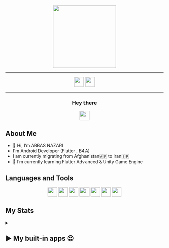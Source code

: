 



<div align="center">
<img height="200" src="https://user-images.githubusercontent.com/49541849/186910753-fc02e398-821e-4109-84db-6056710892de.gif">
</div>

---

<div align="center">
<a href="https://www.facebook.com/ABBASNAZARI.AF"><img height="30" src="https://user-images.githubusercontent.com/49541849/186905140-5676213b-fbaf-4669-81e8-3be5ea344a14.png"></a>
<a href="https://www.linkedin.com/in/abbas-nazari-0b6ba91ab/"><img height="30" src="https://user-images.githubusercontent.com/49541849/186904735-8800515b-d859-4cc4-abbb-86cd30f7c935.svg"></a>
</div>

---

<div align="center">
    <h3  display="inline">Hey there</h3>
    <img display="inline" height="30" src="https://user-images.githubusercontent.com/49541849/186905599-0f7b0863-5d0e-4103-922f-fee4110a7b3d.gif">
</div>



##  **About Me**


- 👋 Hi, I’m ABBAS NAZARI
- I'm Android Developer (Flutter , B4A)
- I am currently migrating from Afghanistan🇦🇫 to Iran🇮🇷
- 🌱 I’m currently learning Flutter Advanced & Unity Game Engine

##  **Languages and Tools**


<div align="center">
<img height="30" src="https://user-images.githubusercontent.com/49541849/186938240-e2851fdf-efe9-4a41-9c37-f63c32b6cdce.png"></a>
<img height="30" src="https://user-images.githubusercontent.com/49541849/186938351-670f6301-1250-401e-ac38-eb0bf12c7ed8.png"></a>
<img height="30" src="https://user-images.githubusercontent.com/49541849/186938644-39f453ba-cab5-466d-ac0f-92114278a4a3.png"></a>
<img height="30" src="https://user-images.githubusercontent.com/49541849/186938708-50185a4a-d48b-43d2-a160-67e8dd9c3ac1.png"></a>
<img height="30" src="https://user-images.githubusercontent.com/49541849/186938784-e4c8c18f-892e-45ec-aedf-955928c5cc88.png"></a>
<img height="30" src="https://user-images.githubusercontent.com/49541849/186938922-bd72d967-fb5d-4605-9339-5865c76be4c8.png"></a>
<img height="30" src="https://user-images.githubusercontent.com/49541849/186938978-af7962fa-e170-4a47-b48d-b02cf5400641.png"></a>
<!-- <img height="30" src=""></a> -->
</div>



##  **My Stats**

    
<details><summary><h2>▶️ My built-in apps 😍</h2></summary>
 
| Application Name  | Application Icon |  Desc |  App installed|
| ----------------- | ---------------- | ----- | ------------- |
| bioshick      |<a href="https://play.google.com/store/apps/details?id=com.arianadevelopers.shick.bio"> <p align="center"> <img height="50" src="https://user-images.githubusercontent.com/49541849/186931643-ca6282d1-f351-426b-a00a-6ccdce8fcf95.png"></p></a>   | A program almost similar to a social network with special features  | ***+100k*** |
| roman sara    | <a href="https://play.google.com/store/apps/details?id=com.romanyalda.maa"><p align="center"><img height="50" src="https://user-images.githubusercontent.com/49541849/186931920-acbd3657-6c68-40fe-8516-8da86180da58.png"></p></a>   | The novel book has different parts <br> This program is not just a simple book. In this program, the store feature is included to buy books | ***+100k*** |
|   dehkade     | <a href="https://play.google.com/store/apps/details?id=af.arianadeveloper.dehkade.roman.dehkadaroman"><p align="center"><img height="50" src="https://user-images.githubusercontent.com/49541849/186932086-03140a63-7236-4c2d-9355-be45c08891c8.png"></p> </a>  | The novel book has different parts <br> and working with AdMob ads and other advertising networks | ***+10k*** |
|  cinemo       | <a href="https://play.google.com/store/apps/details?id=com.arianadeveloper.world.unmovie"><p align="center"> <img height="50" src="https://user-images.githubusercontent.com/49541849/186932144-8e90e4ea-416b-428c-8e25-454e5fde374c.png"></p></a>  | The infinity of movies and series | ***+1k*** |
|  sarai shahza | <a href="https://play.google.com/store/apps/details?id=af.arianadevelopers.sarai.shahzada"><p align="center"><img height="50" src="https://user-images.githubusercontent.com/49541849/186932215-aca7df15-ee65-427e-8171-677cf8f370e3.png"></p></a>   | A program to view currency rates in Afghanistan and the ability to convert currency rates | ***+10k*** |
|  Af News      | <a href="https://play.google.com/store/apps/details?id=af.arianadevelopers.newsafghanistan"><p align="center"><img height="50" src="https://user-images.githubusercontent.com/49541849/186932298-7e189773-e7ca-4b82-b819-100aa312e92d.png"></p></a>  | A program that broadcasts and covers new news in Afghanistan | ***+10k*** |



<!---
abbasnazari-0/abbasnazari-0 is a ✨ special ✨ repository because its `README.md` (this file) appears on your GitHub profile.
You can click the Preview link to take a look at your changes.
--->

